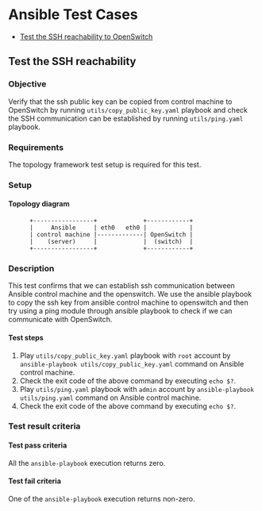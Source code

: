 # Ansible Test Cases

- [Test the SSH reachability to OpenSwitch](#test-the-ssh-reachability)

## Test the SSH reachability
### Objective
Verify that the ssh public key can be copied from control machine
to OpenSwitch by running `utils/copy_public_key.yaml` playbook and
check the SSH communication can be established by running
`utils/ping.yaml` playbook.

### Requirements
The topology framework test setup is required for this test.

### Setup

#### Topology diagram

```
      +-----------------+             +------------+
      |     Ansible     | eth0   eth0 |            |
      | control machine |-------------| OpenSwitch |
      |    (server)     |             |  (switch)  |
      +-----------------+             +------------+
```

### Description
This test confirms that we can establish ssh communication
between Ansible control machine and the openswitch. We use
the ansible playbook to copy the ssh key from ansible control
machine to openswitch and then try using a ping module through
ansible playbook to check if we can communicate with OpenSwitch.

#### Test steps

1. Play `utils/copy_public_key.yaml` playbook with `root` account
   by `ansible-playbook utils/copy_public_key.yaml` command on
   Ansible control machine.
2. Check the exit code of the above command by executing `echo $?`.
3. Play `utils/ping.yaml` playbook with `admin` account by
   `ansible-playbook utils/ping.yaml` command on Ansible
   control machine.
4. Check the exit code of the above command by executing `echo $?`.

### Test result criteria
#### Test pass criteria
All the `ansible-playbook` execution returns zero.

#### Test fail criteria
One of the `ansible-playbook` execution returns non-zero.
